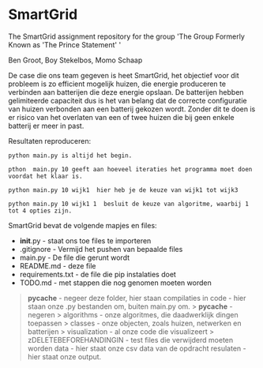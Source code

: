 # SmartGrid
The SmartGrid assignment repository for the group 'The Group Formerly Known as 'The Prince Statement' '

Ben Groot, Boy Stekelbos, Momo Schaap

De case die ons team gegeven is heet SmartGrid, het objectief voor dit probleem is zo efficient mogelijk huizen, die energie produceren te verbinden aan batterijen die deze energie opslaan. De batterijen hebben gelimiteerde capaciteit dus is het van belang dat de correcte configuratie van huizen verbonden aan een batterij gekozen wordt. Zonder dit te doen is er risico van het overlaten van een of twee huizen die bij geen enkele batterij er meer in past. 


Resultaten reproduceren:

    python main.py is altijd het begin.
    
    pthon  main.py 10 geeft aan hoeveel iteraties het programma moet doen voordat het klaar is.
    
    python main.py 10 wijk1  hier heb je de keuze van wijk1 tot wijk3
    
    python main.py 10 wijk1 1  besluit de keuze van algoritme, waarbij 1 tot 4 opties zijn.


SmartGrid bevat de volgende mapjes en files:

- __init__.py - staat ons toe files te importeren
- .gitignore - Vermijd het pushen van bepaalde files
- main.py - De file die gerunt wordt
- README.md - deze file
- requirements.txt - de file die pip instalaties doet
- TODO.md - met stappen die nog genomen moeten worden
> __pycache__ - negeer deze folder, hier staan compilaties in
> code - hier staan onze .py bestanden om, buiten main.py om.
    > __pycache__ - negeren
    > algorithms - onze algoritmes, die daadwerklijk dingen toepassen
    > classes - onze objecten, zoals huizen, netwerken en batterijen
    > visualization - al onze code die visualizeert
    > zDELETEBEFOREHANDINGIN - test files die verwijderd moeten worden
> data - hier staat onze csv data van de opdracht
> resulaten - hier staat onze output.






